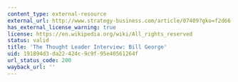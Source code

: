 ```yaml
---
content_type: external-resource
external_url: http://www.strategy-business.com/article/07409?gko=f2d66
has_external_license_warning: true
license: https://en.wikipedia.org/wiki/All_rights_reserved
status: valid
title: 'The Thought Leader Interview: Bill George'
uid: 191894d3-da22-424c-9c9f-95e40561264f
url_status_code: 200
wayback_url: ''
---
```

